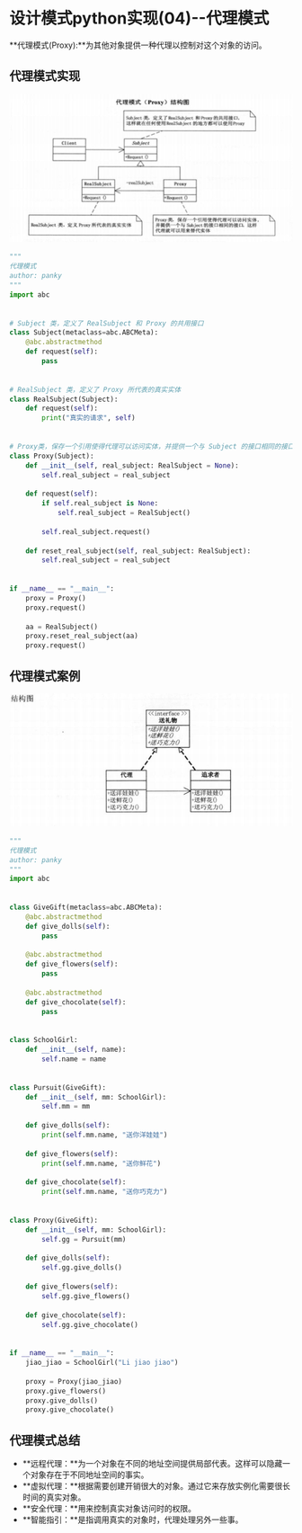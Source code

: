 # 设计模式python实现(04)--代理模式

**代理模式(Proxy):**为其他对象提供一种代理以控制对这个对象的访问。



## 代理模式实现

![代理模式结构图](assets/代理模式结构图.png)

```python
"""
代理模式
author: panky
"""
import abc


# Subject 类，定义了 RealSubject 和 Proxy 的共用接口
class Subject(metaclass=abc.ABCMeta):
    @abc.abstractmethod
    def request(self):
        pass


# RealSubject 类，定义了 Proxy 所代表的真实实体
class RealSubject(Subject):
    def request(self):
        print("真实的请求", self)


# Proxy类，保存一个引用使得代理可以访问实体，并提供一个与 Subject 的接口相同的接口，这样代理可以用来代替实体
class Proxy(Subject):
    def __init__(self, real_subject: RealSubject = None):
        self.real_subject = real_subject

    def request(self):
        if self.real_subject is None:
            self.real_subject = RealSubject()

        self.real_subject.request()

    def reset_real_subject(self, real_subject: RealSubject):
        self.real_subject = real_subject


if __name__ == "__main__":
    proxy = Proxy()
    proxy.request()

    aa = RealSubject()
    proxy.reset_real_subject(aa)
    proxy.request()
```



## 代理模式案例

![代理模式应用案例](assets/代理模式应用案例.png)

```python
"""
代理模式
author: panky
"""
import abc


class GiveGift(metaclass=abc.ABCMeta):
    @abc.abstractmethod
    def give_dolls(self):
        pass

    @abc.abstractmethod
    def give_flowers(self):
        pass

    @abc.abstractmethod
    def give_chocolate(self):
        pass


class SchoolGirl:
    def __init__(self, name):
        self.name = name


class Pursuit(GiveGift):
    def __init__(self, mm: SchoolGirl):
        self.mm = mm

    def give_dolls(self):
        print(self.mm.name, "送你洋娃娃")

    def give_flowers(self):
        print(self.mm.name, "送你鲜花")

    def give_chocolate(self):
        print(self.mm.name, "送你巧克力")


class Proxy(GiveGift):
    def __init__(self, mm: SchoolGirl):
        self.gg = Pursuit(mm)

    def give_dolls(self):
        self.gg.give_dolls()

    def give_flowers(self):
        self.gg.give_flowers()

    def give_chocolate(self):
        self.gg.give_chocolate()


if __name__ == "__main__":
    jiao_jiao = SchoolGirl("Li jiao jiao")

    proxy = Proxy(jiao_jiao)
    proxy.give_flowers()
    proxy.give_dolls()
    proxy.give_chocolate()
```



## 代理模式总结

- **远程代理：**为一个对象在不同的地址空间提供局部代表。这样可以隐藏一个对象存在于不同地址空间的事实。
- **虚拟代理：**根据需要创建开销很大的对象。通过它来存放实例化需要很长时间的真实对象。
- **安全代理：**用来控制真实对象访问时的权限。
- **智能指引：**是指调用真实的对象时，代理处理另外一些事。



